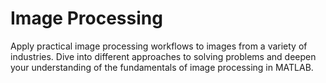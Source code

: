 # Image Processing

Apply practical image processing workflows to images from a variety of industries. Dive into different approaches to solving problems and deepen your understanding of the fundamentals of image processing in MATLAB.
